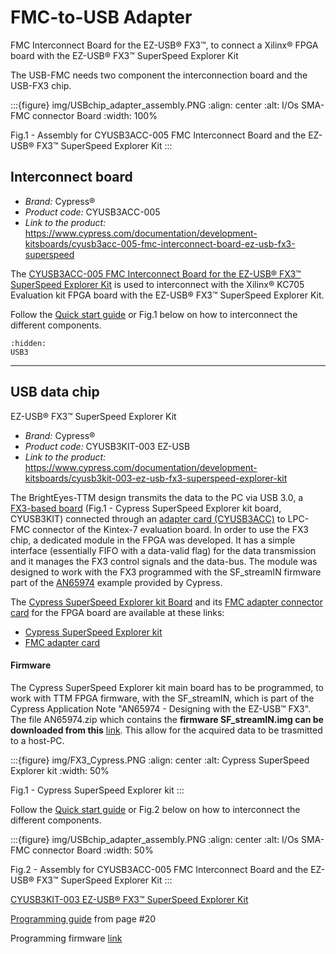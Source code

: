# FMC-to-USB Adapter

FMC Interconnect Board for the EZ-USB® FX3™, to connect a Xilinx® FPGA board with the EZ-USB® FX3™ SuperSpeed Explorer Kit

The USB-FMC needs two component the interconnection board and the USB-FX3 chip.

:::{figure} img/USBchip_adapter_assembly.PNG
:align: center
:alt: I/Os SMA-FMC connector Board
:width: 100%

Fig.1 - Assembly for CYUSB3ACC-005 FMC Interconnect Board and the EZ-USB® FX3™ SuperSpeed Explorer Kit
:::

## Interconnect board

- *Brand:* Cypress®
- *Product code:* CYUSB3ACC-005
- *Link to the product:* <https://www.cypress.com/documentation/development-kitsboards/cyusb3acc-005-fmc-interconnect-board-ez-usb-fx3-superspeed>

The [CYUSB3ACC-005 FMC Interconnect Board for the EZ-USB® FX3™ SuperSpeed Explorer Kit](https://www.cypress.com/documentation/development-kitsboards/cyusb3acc-005-fmc-interconnect-board-ez-usb-fx3-superspeed) is used to interconnect with the Xilinx® KC705 Evaluation kit FPGA board with the EZ-USB® FX3™ SuperSpeed Explorer Kit.

Follow the [Quick start guide](https://www.cypress.com/file/133861/download) or Fig.1 below on how to interconnect the different components.

```{toctree}
:hidden:
USB3
```

---

## USB data chip

EZ-USB® FX3™ SuperSpeed Explorer Kit

- *Brand:* Cypress®
- *Product code:* CYUSB3KIT-003 EZ-USB
- *Link to the product:* <https://www.cypress.com/documentation/development-kitsboards/cyusb3kit-003-ez-usb-fx3-superspeed-explorer-kit>

The BrightEyes-TTM design transmits the data to the PC via USB 3.0, a [FX3-based board](https://github.com/VicidominiLab/BrightEyes-TTM/raw/main/boards/USB3.0/mainboard) (Fig.1 - Cypress SuperSpeed Explorer kit board, CYUSB3KIT) connected through an [adapter card (CYUSB3ACC)](/boards/USB3.0/FMCadapter) to LPC-FMC connector of the Kintex-7 evaluation board. In order to use the FX3 chip, a dedicated module in the FPGA was developed. It has a simple interface (essentially FIFO with a data-valid flag) for the data transmission and it manages the FX3 control signals and the data-bus. The module was designed to work with the FX3 programmed with the SF_streamIN firmware part of the [AN65974](https://www.cypress.com/documentation/application-notes/an65974-designing-ez-usb-fx3-slave-fifo-interface) example provided by Cypress.

The [Cypress SuperSpeed Explorer kit Board](https://github.com/VicidominiLab/BrightEyes-TTM/raw/main/boards/USB3.0/mainboard) and its [FMC adapter connector card](/boards/USB3.0/FMCadapter) for the FPGA board are available at these links:

- [Cypress SuperSpeed Explorer kit](https://www.cypress.com/documentation/development-kitsboards/cyusb3kit-003-ez-usb-fx3-superspeed-explorer-kit)
- [FMC adapter card](https://www.cypress.com/documentation/development-kitsboards/cyusb3acc-005-fmc-interconnect-board-ez-usb-fx3-superspeed)
 

#### Firmware

The Cypress SuperSpeed Explorer kit main board has to be programmed, to work with TTM FPGA firmware, with the SF_streamIN, which is part of the Cypress Application Note "AN65974 - Designing with the EZ-USB™ FX3". The file AN65974.zip which contains the **firmware SF_streamIN.img can be downloaded from this** [link](https://www.cypress.com/documentation/application-notes/an65974-designing-ez-usb-fx3-slave-fifo-interface). This allow for the acquired data to be trasmitted to a host-PC.

:::{figure} img/FX3_Cypress.PNG
:align: center
:alt: Cypress SuperSpeed Explorer kit
:width: 50%

Fig.1 - Cypress SuperSpeed Explorer kit
:::

Follow the [Quick start guide](https://www.cypress.com/file/133861/download) or Fig.2 below on how to interconnect the different components.

:::{figure} img/USBchip_adapter_assembly.PNG
:align: center
:alt: I/Os SMA-FMC connector Board
:width: 50%

Fig.2 - Assembly for CYUSB3ACC-005 FMC Interconnect Board and the EZ-USB® FX3™ SuperSpeed Explorer Kit
:::

[CYUSB3KIT-003 EZ-USB® FX3™ SuperSpeed Explorer Kit](https://www.cypress.com/documentation/development-kitsboards/cyusb3kit-003-ez-usb-fx3-superspeed-explorer-kit)

[Programming guide](https://www.cypress.com/file/133836/download) from page #20

Programming firmware [link](https://github.com/VicidominiLab/BrightEyes-TTM/raw/main/boards/USB3.0/firmware/SF_streamIN.img)
